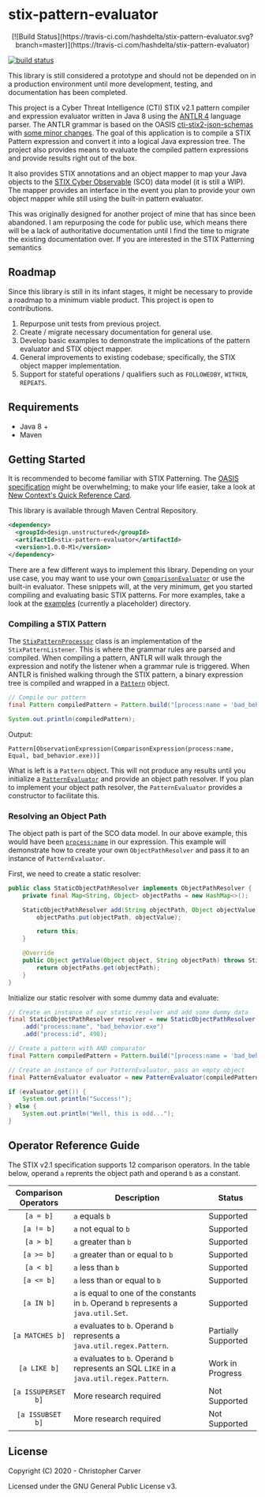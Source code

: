 # stix-pattern-evaluator
<p style="text-align: center;">
[![Build Status](https://travis-ci.com/hashdelta/stix-pattern-evaluator.svg?branch=master)](https://travis-ci.com/hashdelta/stix-pattern-evaluator)

<a href="https://travis-ci.com/hashdelta/stix-pattern-evaluator"><img src="https://travis-ci.com/hashdelta/stix-pattern-evaluator.svg?branch=master" alt="build status"></a>

</p>

This library is still considered a prototype and should not be depended on in a production environment until more development, testing, and documentation has been completed.

This project is a Cyber Threat Intelligence (CTI) STIX v2.1 pattern compiler and expression evaluator written in Java 8 using the [ANTLR 4](https://www.antlr.org/) language parser. The ANTLR grammar is based on the OASIS [cti-stix2-json-schemas](https://github.com/oasis-open/cti-stix2-json-schemas) with [some minor changes](https://github.com/hashdelta/stix-pattern-evaluator/tree/master/src/main/resources/StixPattern.g4). The goal of this application is to compile a STIX Pattern expression and convert it into a logical Java expression tree. The project also provides means to evaluate the compiled pattern expressions and provide results right out of the box.

It also provides STIX annotations and an object mapper to map your Java objects to the [STIX Cyber Observable](https://docs.oasis-open.org/cti/stix/v2.1/csprd02/stix-v2.1-csprd02.html) (SCO) data model (it is still a WIP). The mapper provides an interface in the event you plan to provide your own object mapper while still using the built-in pattern evaluator.

This was originally designed for another project of mine that has since been abandoned. I am repurposing the code for public use, which means there will be a lack of authoritative documentation until I find the time to migrate the existing documentation over. If you are interested in the STIX Patterning semantics 

## Roadmap
Since this library is still in its infant stages, it might be necessary to provide a roadmap to a minimum viable product. This project is open to contributions.

1. Repurpose unit tests from previous project.
2. Create / migrate necessary documentation for general use.
3. Develop basic examples to demonstrate the implications of the pattern evaluator and STIX object mapper.
4. General improvements to existing codebase; specifically, the STIX object mapper implementation.
5. Support for stateful operations / qualifiers such as `FOLLOWEDBY`, `WITHIN`, `REPEATS`.

## Requirements
- Java 8 +
- Maven

## Getting Started
It is recommended to become familiar with STIX Patterning. The [OASIS specification](https://docs.oasis-open.org/cti/stix/v2.1/csprd02/stix-v2.1-csprd02.html) might be overwhelming; to make your life easier, take a look at [New Context's Quick Reference Card](examples/assets/STIX-Patterning-Quick-Reference-Card.pdf).

This library is available through Maven Central Repository.

```xml
<dependency>
  <groupId>design.unstructured</groupId>
  <artifactId>stix-pattern-evaluator</artifactId>
  <version>1.0.0-M1</version>
</dependency>
```

There are a few different ways to implement this library. Depending on your use case, you may want to use your own [`ComparisonEvaluator`](src/main/java/design/unstructured/stix/evaluator/ComparisonEvaluator.java) or use the built-in evaluator. These snippets will, at the very minimum, get you started compiling and evaluating basic STIX patterns. For more  examples, take a look at the [examples](examples/) (currently a placeholder) directory.

### Compiling a STIX Pattern
The [`StixPatternProcessor`](src/main/java/design/unstructured/stix/evaluator/StixPatternProcessor.java) class is an implementation of the `StixPatternListener`. This is where the grammar rules are parsed and compiled. When compiling a pattern, ANTLR will walk through the expression and notify the listener when a grammar rule is triggered. When ANTLR is finished walking through the STIX pattern, a binary expression tree is compiled and wrapped in a [`Pattern`](src/main/java/design/unstructured/stix/evaluator/Pattern.java) object.


```java
// Compile our pattern
final Pattern compiledPattern = Pattern.build("[process:name = 'bad_behavior.exe']");

System.out.println(compiledPattern);
```

Output:
```
Pattern[ObservationExpression(ComparisonExpression(process:name, Equal, bad_behavior.exe))]
```

What is left is a `Pattern` object. This will not produce any results until you initialize a [`PatternEvaluator`](src/main/java/design/unstructured/stix/evaluator/PatternEvaluator.java) and provide an object path resolver. If you plan to implement your object path resolver, the `PatternEvaluator` provides a constructor to facilitate this.

### Resolving an Object Path
The object path is part of the SCO data model. In our above example, this would have been [`process:name`](https://docs.oasis-open.org/cti/stix/v2.1/csprd02/stix-v2.1-csprd02.html#_Toc26789822) in our expression. This example will demonstrate how to create your own `ObjectPathResolver` and pass it to an instance of `PatternEvaluator`.

First, we need to create a static resolver:
```java
public class StaticObjectPathResolver implements ObjectPathResolver {
    private final Map<String, Object> objectPaths = new HashMap<>();

    StaticObjectPathResolver add(String objectPath, Object objectValue) {
        objectPaths.put(objectPath, objectValue);

        return this;
    }

    @Override
    public Object getValue(Object object, String objectPath) throws StixMapperException {
        return objectPaths.get(objectPath);
    }
}
```

Initialize our static resolver with some dummy data and evaluate:
```java
// Create an instance of our static resolver and add some dummy data
final StaticObjectPathResolver resolver = new StaticObjectPathResolver()
    .add("process:name", "bad_behavior.exe")
    .add("process:id", 498);

// Create a pattern with AND comparator
final Pattern compiledPattern = Pattern.build("[process:name = 'bad_behavior.exe' AND process:id = 498]");

// Create an instance of our PatternEvaluator, pass an empty object
final PatternEvaluator evaluator = new PatternEvaluator(compiledPattern, resolver, null);

if (evaluator.get()) {
    System.out.println("Success!");
} else {
    System.out.println("Well, this is odd...");
}
```

## Operator Reference Guide
The STIX v2.1 specification supports 12 comparison operators. In the table below, operand `a` reprents the object path and operand `b` as a constant.

| Comparison Operators | Description                                                                                | Status              |
|:--------------------:|--------------------------------------------------------------------------------------------|---------------------|
|       `[a = b]`      | `a` equals `b`                                                                             | Supported           |
|      `[a != b]`      | `a` not equal to `b`                                                                       | Supported           |
|       `[a > b]`      | `a` greater than `b`                                                                       | Supported           |
|      `[a >= b]`      | `a` greater than or equal to `b`                                                           | Supported           |
|       `[a < b]`      | `a` less than `b`                                                                          | Supported           |
|      `[a <= b]`      | `a` less than or equal to `b`                                                              | Supported           |
|      `[a IN b]`      | `a` is equal to one of the constants in `b`. Operand `b` represents a `java.util.Set`.     | Supported           |
|    `[a MATCHES b]`   | `a` evaluates to `b`. Operand `b` represents a `java.util.regex.Pattern`.                  | Partially Supported |
|     `[a LIKE b]`     | `a` evaluates to `b`. Operand `b` represents an SQL `LIKE` in a `java.util.regex.Pattern`. | Work in Progress    |
|  `[a ISSUPERSET b]`  | More research required                                                                     | Not Supported       |
|   `[a ISSUBSET b]`   | More research required                                                                     | Not Supported       |

## License
Copyright (C) 2020 - Christopher Carver

Licensed under the GNU General Public License v3.